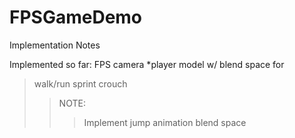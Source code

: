 # FPSGameDemo

Implementation Notes

Implemented so far:
FPS camera
*player model w/ blend space for
>walk/run
>sprint
>crouch
>>NOTE:
>>>Implement jump animation blend space


